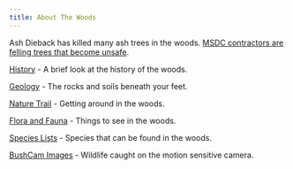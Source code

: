 ```yaml
---
title: About The Woods
---
```


Ash Dieback has killed many ash trees in the woods. [MSDC contractors are felling trees that become unsafe](https://www.midsussex.gov.uk/leisure-sport/trees-and-woodlands/ash-dieback/).

[History](history) - A brief look at the history of the woods.

[Geology](geology) - The rocks and soils beneath your feet.

[Nature Trail](nature-trail) - Getting around in the woods.

[Flora and Fauna](flora-and-fauna) - Things to see in the woods.

[Species Lists](/#species/Home) - Species that can be found in the woods.

[BushCam Images](bushcam) - Wildlife caught on the motion sensitive camera.